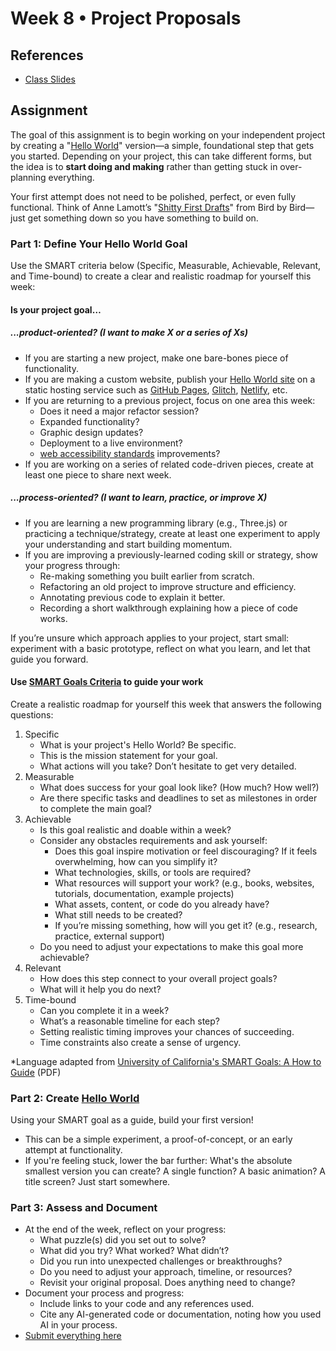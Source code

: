 # Week 8 • Project Proposals

## References

- [Class
  Slides](https://drive.google.com/drive/u/1/folders/1HC5g1BO8moptbtgz-JwVVv9DldnW3Q_U)

## Assignment

The goal of this assignment is to begin working on your independent project by creating a "[Hello
World](https://en.wikipedia.org/wiki/%22Hello,_World!%22_program)" version—a
simple, foundational step that gets you started. Depending on your project, this
can take different forms, but the idea is to **start doing and making** rather
than getting stuck in over-planning everything.

Your first attempt does not need to be polished, perfect, or even fully functional. Think of Anne Lamott’s "[Shitty First
Drafts](https://wrd.as.uky.edu/sites/default/files/1-Shitty%20First%20Drafts.pdf)" from Bird by Bird—just get something down so you have something to build on.

### Part 1: Define Your Hello World Goal

Use the SMART criteria below (Specific, Measurable, Achievable, Relevant, and Time-bound) to create a clear and realistic roadmap for yourself this week:

#### Is your project goal…

##### ...product-oriented? (I want to make X or a series of Xs)

- If you are starting a new project, make one bare-bones piece of functionality.
- If you are making a custom website, publish your [Hello World
  site](https://ellennicklesdemo.github.io/helloworld/) on a static hosting
  service such as [GitHub
  Pages](https://github.com/ellennickles/code-your-way-s24/blob/main/version-control-guides/tips-and-tricks.md#github-pages),
  [Glitch](https://glitch.com/), [Netlify](https://www.netlify.com/), etc.
- If you are returning to a previous project, focus on one area this week:
  - Does it need a major refactor session?
  - Expanded functionality?
  - Graphic design updates?
  - Deployment to a live environment?
  - [web accessibility
  standards](https://developer.mozilla.org/en-US/docs/Web/Accessibility)
  improvements?
- If you are working on a series of related code-driven pieces, create at least
  one piece to share next week.

##### ...process-oriented? (I want to learn, practice, or improve X)

- If you are learning a new programming library (e.g., Three.js) or practicing a
  technique/strategy, create at least one experiment to apply your understanding
  and start building momentum.
- If you are improving a previously-learned coding skill or strategy, show your
  progress through:
  - Re-making something you built earlier from scratch.
  - Refactoring an old project to improve structure and efficiency.
  - Annotating previous code to explain it better.
  - Recording a short walkthrough explaining how a piece of code works.

If you’re unsure which approach applies to your project, start small: experiment with a basic prototype, reflect on what you learn, and let that guide you forward.

#### Use [SMART Goals Criteria](https://en.wikipedia.org/wiki/SMART_criteria) to guide your work

Create a realistic roadmap for yourself this week that answers the following questions:

1. Specific
    - What is your project's Hello World? Be specific.
    - This is the mission statement for your goal.
    - What actions will you take? Don’t hesitate to get very detailed.
2. Measurable
    - What does success for your goal look like? (How much? How well?)
    - Are there specific tasks and deadlines to set as milestones in order to
      complete the main goal?
3. Achievable
   - Is this goal realistic and doable within a week?
   - Consider any obstacles requirements and ask yourself:
     - Does this goal inspire motivation or feel discouraging? If it feels
       overwhelming, how can you simplify it?
     - What technologies, skills, or tools are required?
     - What resources will support your work? (e.g., books, websites, tutorials,
       documentation, example projects)
     - What assets, content, or code do you already have?
     - What still needs to be created?
     - If you’re missing something, how will you get it? (e.g., research,
       practice, external support)
   - Do you need to adjust your expectations to make this goal more achievable?
4. Relevant
    - How does this step connect to your overall project goals?
    - What will it help you do next?
5. Time-bound
    - Can you complete it in a week?
    - What’s a reasonable timeline for each step?
    - Setting realistic timing improves your chances of succeeding.
    - Time constraints also create a sense of urgency.

*Language adapted from [University of California's SMART Goals: A How to
Guide](https://www.ucop.edu/local-human-resources/_files/performance-appraisal/How%20to%20write%20SMART%20Goals%20v2.pdf) (PDF)

### Part 2: Create [Hello World](https://ellennicklesdemo.github.io/helloworld/)

Using your SMART goal as a guide, build your first version!

- This can be a simple experiment, a proof-of-concept, or an early attempt at
  functionality.
- If you're feeling stuck, lower the bar further: What's the absolute smallest
  version you can create? A single function? A basic animation? A title screen?
  Just start somewhere.

### Part 3: Assess and Document

- At the end of the week, reflect on your progress:
  - What puzzle(s) did you set out to solve?
  - What did you try? What worked? What didn’t?
  - Did you run into unexpected challenges or breakthroughs?
  - Do you need to adjust your approach, timeline, or resources?
  - Revisit your original proposal. Does anything need to change?
- Document your process and progress:
  - Include links to your code and any references used.
  - Cite any AI-generated code or documentation, noting how you used AI in your
    process.
- [Submit everything here](https://forms.gle/CJZMpMpTeDxpvWv18)
